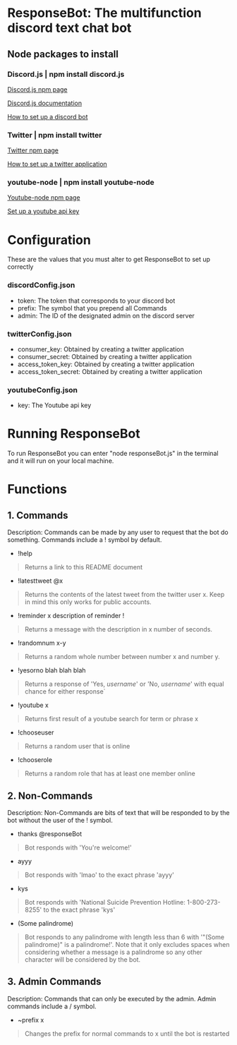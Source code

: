 # ResponseBot: The multifunction discord text chat bot

## Node packages to install
### Discord.js | npm install discord.js

[Discord.js npm page](https://www.npmjs.com/package/discord.js)

[Discord.js documentation](https://discord.js.org/#/docs/main/stable/general/welcome)

[How to set up a discord bot](https://github.com/reactiflux/discord-irc/wiki/Creating-a-discord-bot-&-getting-a-token )

### Twitter | npm install twitter

[Twitter npm page](https://www.npmjs.com/package/twitter)

[How to set up a twitter application](http://techknights.org/workshops/nodejs-twitterbot/)

### youtube-node | npm install youtube-node

[Youtube-node npm page](https://www.npmjs.com/package/youtube-node)

[Set up a youtube api key](https://console.developers.google.com/apis/dashboard)

# Configuration
These are the values that you must alter to get ResponseBot to set up correctly


### discordConfig.json
- token: The token that corresponds to your discord bot
- prefix: The symbol that you prepend all Commands
- admin: The ID of the designated admin on the discord server

### twitterConfig.json
- consumer_key: Obtained by creating a twitter application
- consumer_secret: Obtained by creating a twitter application
- access_token_key: Obtained by creating a twitter application
- access_token_secret: Obtained by creating a twitter application

### youtubeConfig.json
- key: The Youtube api key

# Running ResponseBot
To run ResponseBot you can enter "node responseBot.js" in the terminal and it will run on your local machine.


# Functions

## 1. Commands
Description: Commands can be made by any user to request that the bot do something. Commands include a ! symbol by default.
- !help
> Returns a link to this README document

- !latesttweet @x
> Returns the contents of the latest tweet from the twitter user x. Keep in mind this only works for public accounts.

- !reminder x description of reminder !
> Returns a message with the description in x number of seconds.

- !randomnum x-y
> Returns a random whole number between number x and number y.

- !yesorno blah blah blah
> Returns a response of 'Yes, *username*' or 'No, *username*' with equal chance for either response`

- !youtube x
> Returns first result of a youtube search for term or phrase x

- !chooseuser
> Returns a random user that is online

- !chooserole
> Returns a random role that has at least one member online

## 2. Non-Commands
Description: Non-Commands are bits of text that will be responded to by the bot without the user of the ! symbol.
- thanks @responseBot
> Bot responds with 'You're welcome!'

- ayyy
> Bot responds with 'lmao' to the exact phrase 'ayyy'

- kys
> Bot responds with 'National Suicide Prevention Hotline: 1-800-273-8255' to the exact phrase 'kys'

- (Some palindrome)
> Bot responds to any palindrome with length less than 6 with '"(Some palindrome)" is a palindrome!'. Note that it only excludes spaces when considering whether a message is a palindrome so any other character will be considered by the bot.

## 3. Admin Commands
Description: Commands that can only be executed by the admin. Admin commands include a / symbol.
- ~prefix x
> Changes the prefix for normal commands to x until the bot is restarted
